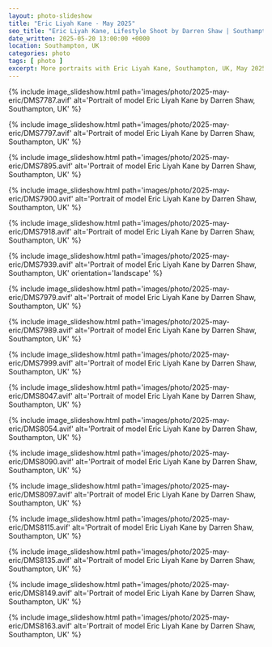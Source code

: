 ```yaml
---
layout: photo-slideshow
title: "Eric Liyah Kane - May 2025"
seo_title: "Eric Liyah Kane, Lifestyle Shoot by Darren Shaw | Southampton, UK"
date_written: 2025-05-20 13:00:00 +0000
location: Southampton, UK
categories: photo
tags: [ photo ]
excerpt: More portraits with Eric Liyah Kane, Southampton, UK, May 2025.
---
```


{% include image_slideshow.html path='images/photo/2025-may-eric/DMS7787.avif' alt='Portrait of model Eric Liyah Kane by
Darren Shaw, Southampton, UK' %}

{% include image_slideshow.html path='images/photo/2025-may-eric/DMS7797.avif' alt='Portrait of model Eric Liyah Kane by
Darren Shaw, Southampton, UK' %}

{% include image_slideshow.html path='images/photo/2025-may-eric/DMS7895.avif' alt='Portrait of model Eric Liyah Kane by
Darren Shaw, Southampton, UK' %}

{% include image_slideshow.html path='images/photo/2025-may-eric/DMS7900.avif' alt='Portrait of model Eric Liyah Kane by
Darren Shaw, Southampton, UK' %}

{% include image_slideshow.html path='images/photo/2025-may-eric/DMS7918.avif' alt='Portrait of model Eric Liyah Kane by
Darren Shaw, Southampton, UK' %}

{% include image_slideshow.html path='images/photo/2025-may-eric/DMS7939.avif' alt='Portrait of model Eric Liyah Kane by
Darren Shaw, Southampton, UK' orientation='landscape' %}

{% include image_slideshow.html path='images/photo/2025-may-eric/DMS7979.avif' alt='Portrait of model Eric Liyah Kane by
Darren Shaw, Southampton, UK' %}

{% include image_slideshow.html path='images/photo/2025-may-eric/DMS7989.avif' alt='Portrait of model Eric Liyah Kane by
Darren Shaw, Southampton, UK' %}

{% include image_slideshow.html path='images/photo/2025-may-eric/DMS7999.avif' alt='Portrait of model Eric Liyah Kane by
Darren Shaw, Southampton, UK' %}

{% include image_slideshow.html path='images/photo/2025-may-eric/DMS8047.avif' alt='Portrait of model Eric Liyah Kane by
Darren Shaw, Southampton, UK' %}

{% include image_slideshow.html path='images/photo/2025-may-eric/DMS8054.avif' alt='Portrait of model Eric Liyah Kane by
Darren Shaw, Southampton, UK' %}

{% include image_slideshow.html path='images/photo/2025-may-eric/DMS8090.avif' alt='Portrait of model Eric Liyah Kane by
Darren Shaw, Southampton, UK' %}

{% include image_slideshow.html path='images/photo/2025-may-eric/DMS8097.avif' alt='Portrait of model Eric Liyah Kane by
Darren Shaw, Southampton, UK' %}

{% include image_slideshow.html path='images/photo/2025-may-eric/DMS8115.avif' alt='Portrait of model Eric Liyah Kane by
Darren Shaw, Southampton, UK' %}

{% include image_slideshow.html path='images/photo/2025-may-eric/DMS8135.avif' alt='Portrait of model Eric Liyah Kane by
Darren Shaw, Southampton, UK' %}

{% include image_slideshow.html path='images/photo/2025-may-eric/DMS8149.avif' alt='Portrait of model Eric Liyah Kane by
Darren Shaw, Southampton, UK' %}

{% include image_slideshow.html path='images/photo/2025-may-eric/DMS8163.avif' alt='Portrait of model Eric Liyah Kane by
Darren Shaw, Southampton, UK' %}
<!-- 
{% include image_slideshow.html path='images/photo/2025-may-eric/DMS7787.avif' alt='Portrait of model Eric Liyah Kane by Darren Shaw, Southampton, UK' orientation='landscape' %} -->
